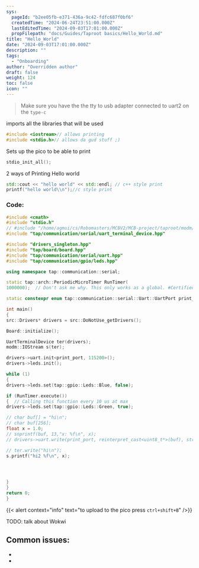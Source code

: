 ```yaml
---
sys:
  pageId: "b2ee05fb-e371-436a-9c42-fdfc687f0bf6"
  createdTime: "2024-06-24T23:51:00.000Z"
  lastEditedTime: "2024-09-03T17:01:00.000Z"
  propFilepath: "docs/Guides/Taproot basics/Hello_World.md"
title: "Hello_World"
date: "2024-09-03T17:01:00.000Z"
description: ""
tags:
  - "Onboarding"
author: "Overridden author"
draft: false
weight: 124
toc: false
icon: ""
---
```


> Make sure you have the the tty to usb adapter connected to uart2 on the `type-c`

imports all the libraries that will be used

```cpp
#include <iostream>// allows printing
#include <stdio.h>// allows da gud stuff ;)

```

Sets up the pico to be able to print

```cpp
stdio_init_all();

```

2 ways of Printing Hello world

```cpp
std::cout << "hello world" << std::endl; // c++ style print
printf("hello world\\n");//c style print

```

### Code:

```cpp
#include <cmath>
#include "stdio.h"
// #include "/home/agmui/cs/Robomasters/MCBV2/MCB-project/taproot/modm/ext/printf/printf.h"
#include "tap/communication/serial/uart_terminal_device.hpp"

#include "drivers_singleton.hpp"
#include "tap/board/board.hpp"
#include "tap/communication/serial/uart.hpp"
#include "tap/communication/gpio/leds.hpp"

using namespace tap::communication::serial;

static tap::arch::PeriodicMicroTimer RunTimer(
1000000);  // Don't ask me why. This only works as a global. #Certified Taproot Moment

static constexpr enum tap::communication::serial::Uart::UartPort print_port = tap::communication::serial::Uart::UartPort::Uart1;

int main()
{
src::Drivers* drivers = src::DoNotUse_getDrivers();

Board::initialize();

UartTerminalDevice ter(drivers);
modm::IOStream s(ter);

drivers->uart.init<print_port, 115200>();
drivers->leds.init();

while (1)
{
drivers->leds.set(tap::gpio::Leds::Blue, false);

if (RunTimer.execute())
{  // Calling this function every 10 us at max
drivers->leds.set(tap::gpio::Leds::Green, true);

// char buf[] = "hi\n";
// char buf[256];
float x = 1.0;
// snprintf(buf, 13,"x: %f\n", x);
// drivers->uart.write(print_port, reinterpret_cast<uint8_t*>(buf), strlen(buf));

// ter.write("hi\n");
s.printf("hi2 %f\n", x);




}
}
return 0;
}

```

{{< alert context="info" text="to upload to the pico press `ctrl+shift+B`" />}}

TODO: talk about Wokwi

## Common issues:

- 
- 
